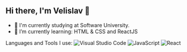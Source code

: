 ## Hi there, I'm Velislav 👋
- 📖 I'm currently studying at Software University.
- 🌱 I’m currently learning: HTML & CSS and ReactJS


Languages and Tools I use: 
![Visual Studio Code](https://img.shields.io/badge/-Visual%20Studio%20Code-007ACC?style=flat-square&logo=visual-studio-code)
![JavaScript](https://img.shields.io/badge/-JavaScript-yellow?style=flat-square&logo=javascript)
![React](https://img.shields.io/badge/-React-blue?style=flat-square&logo=react)
